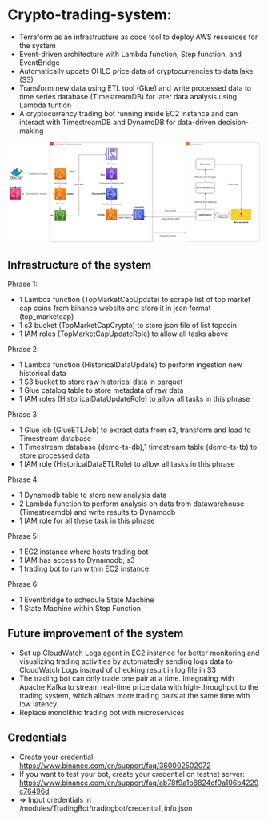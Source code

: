 # Crypto-trading-system:
* Terraform as an infrastructure as code tool to deploy AWS resources for the system
* Event-driven architecture with Lambda function, Step function, and  EventBridge
* Automatically update OHLC price data of cryptocurrencies to data lake (S3)
* Transform new data using ETL tool (Glue) and write processed data  to time series database (TimestreamDB)  for later data analysis using Lambda funtion
* A cryptocurrency trading bot running inside EC2 instance and can interact with TimestreamDB and DynamoDB for data-driven decision-making

![Work Flow](AWS_architecture.png)

## Infrastructure of the system
Phrase 1:
* 1 Lambda function (TopMarketCapUpdate) to scrape list of top market cap coins from binance website  and store it in json format (top_marketcap)
* 1 s3 bucket (TopMarketCapCrypto) to store json file of list topcoin 
* 1 IAM roles (TopMarketCapUpdateRole) to allow all tasks above 

Phrase 2:
* 1 Lambda function (HistoricalDataUpdate) to perform ingestion new historical data
* 1 S3 bucket to store raw historical data in  parquet
* 1 Glue catalog table to store metadata of raw data
* 1 IAM roles (HistoricalDataUpdateRole) to allow all tasks in this phrase

Phrase 3:
* 1 Glue job (GlueETLJob) to extract data from s3, transform and load to Timestream database
* 1 Timestream database (demo-ts-db),1 timestream table (demo-ts-tb) to store processed data 
* 1 IAM role (HistoricalDataETLRole) to allow all tasks in this phrase

Phrase 4:
* 1 Dynamodb table to store new analysis data
* 2 Lambda function to  perform analysis on data from datawarehouse (Timestreamdb) and write results to Dynamodb
* 1 IAM role for all these task in this phrase

Phrase 5:
* 1 EC2 instance where hosts trading bot
* 1 IAM has access to Dynamodb, s3
* 1 trading bot to run within EC2 instance

Phrase 6:
* 1 Eventbridge to schedule State Machine
* 1 State Machine within Step Function

## Future improvement of the system
* Set up  CloudWatch Logs agent in EC2 instance for better monitoring and visualizing trading activities  by automatedly sending logs data to CloudWatch Logs instead of checking result in log file in S3 
* The trading bot can only trade one pair at a time. Integrating  with Apache Kafka to stream real-time price data with high-throughput to the trading system, which allows more trading pairs at the same time with low latency.
* Replace monolithic trading bot with microservices 

## Credentials
* Create your credential: https://www.binance.com/en/support/faq/360002502072
* If you want to test your bot, create your credential on testnet server: https://www.binance.com/en/support/faq/ab78f9a1b8824cf0a106b4229c76496d
* => Input credentials in /modules/TradingBot/tradingbot/credential_info.json


